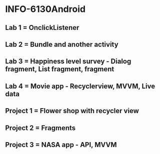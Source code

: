 # INFO-6130Android

## Lab 1 = OnclickListener 
## Lab 2 = Bundle and another activity
## Lab 3 = Happiness level survey - Dialog fragment, List fragment, fragment
## Lab 4 = Movie app - Recyclerview, MVVM, Live data

## Project 1 = Flower shop with recycler view
## Project 2 = Fragments
## Project 3 = NASA app - API, MVVM

